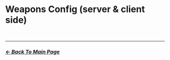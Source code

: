 # Weapons Config (server & client side)

<br>
<hr>

### [_*<- Back To Main Page*_](https://github.com/5Pixel-FiveM/px-base#documentation-refrences)